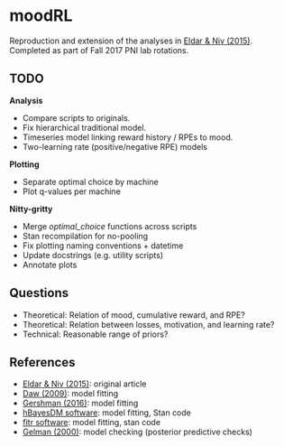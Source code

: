 # moodRL
Reproduction and extension of the analyses in [Eldar & Niv (2015)](https://www.nature.com/articles/ncomms7149). Completed as part of Fall 2017 PNI lab rotations. 

## TODO
**Analysis**
- Compare scripts to originals.
- Fix hierarchical traditional model.
- Timeseries model linking reward history / RPEs to mood.
- Two-learning rate (positive/negative RPE) models

**Plotting**
- Separate optimal choice by machine
- Plot q-values per machine

**Nitty-gritty**
- Merge *optimal_choice* functions across scripts
- Stan recompilation for no-pooling
- Fix plotting naming conventions + datetime
- Update docstrings (e.g. utility scripts)
- Annotate plots

## Questions
- Theoretical: Relation of mood, cumulative reward, and RPE?
- Theoretical: Relation between losses, motivation, and learning rate?
- Technical: Reasonable range of priors?

## References
- [Eldar & Niv (2015)](https://www.nature.com/articles/ncomms7149): original article
- [Daw (2009)](http://www.cns.nyu.edu/~daw/d10.pdf): model fitting
- [Gershman (2016)](http://www.sciencedirect.com/science/article/pii/S0022249616000080): model fitting
- [hBayesDM software](https://github.com/CCS-Lab/hBayesDM): model fitting, Stan code
- [fitr software](https://github.com/abrahamnunes/fitr): model fitting, stan code
- [Gelman (2000)](http://www.stat.columbia.edu/~gelman/research/published/dogs.pdf): model checking (posterior predictive checks) 